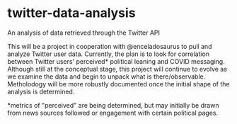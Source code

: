 # twitter-data-analysis
An analysis of data retrieved through the Twitter API 

This will be a project in cooperation with @enceladosaurus to pull and analyze Twitter user data. Currently, the plan is to look for correlation between Twitter users' perceived* political leaning and COVID messaging. Although still at the conceptual stage, this project will continue to evolve as we examine the data and begin to unpack what is there/observable. Metholodogy will be more robustly documented once the initial shape of the analysis is determined. 

*metrics of "perceived" are being determined, but may initially be drawn from news sources followed or engagement with certain political pages. 
